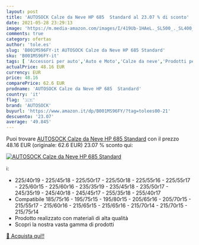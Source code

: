 ```yaml
---
layout: post
title: 'AUTOSOCK Calze da Neve HP 685  Standard al 23.07 % di sconto'
date: 2021-05-28 23:29:13
image: 'https://m.media-amazon.com/images/I/419Ub-1HAeL._SL500_._SL400_.jpg'
comments: true
category: ofertas
author: 'tole.es'
slug: 'B001MS96FY-it AUTOSOCK Calze da Neve HP 685 Standard'
sku: 'B001MS96FY-it'
tags: [ 'Accessori per auto','Auto e Moto','Calze da neve','Prodotti per linverno auto','autosock', ]
actualPrice: 48.16 EUR
currency: EUR
price: 48.16
comparePrice: 62.6 EUR
prodname: 'AUTOSOCK Calze da Neve HP 685  Standard'
country: 'it'
flag: '🇮🇹'
brand: 'AUTOSOCK'
buyurl: 'https://www.amazon.it/dp/B001MS96FY/?tag=tolees00-21'
descuento: '23.07'
average: '49.845'
---
```


Puoi trovare [AUTOSOCK Calze da Neve HP 685  Standard](https://www.amazon.it/dp/B001MS96FY/?tag=tolees00-21) con il prezzo 48.16 EUR (originale: 62.6 EUR) 23.07 % sconto qui:

[![AUTOSOCK Calze da Neve HP 685  Standard](https://m.media-amazon.com/images/I/419Ub-1HAeL._SL500_._SL400_.jpg)](https://www.amazon.it/dp/B001MS96FY/?tag=tolees00-21)

ℹ️:

- 225/40r19 - 225/45r18 - 225/50r17 - 225/50r18 - 225/55r16 - 225/55r17 - 225/60r15 - 225/60r16 - 235/35r19 - 235/45r18 - 235/50r17 - 245/35r19 - 245/40r18 - 245/45r17 - 255/35r18 - 255/40r17
- Compatibile 185/75r16 - 195/75r15 - 195/80r15 - 205/65r16 - 205/70r15 - 215/55r17 - 215/60r16 - 215/65r15 - 215/65r16 - 215/70r14 - 215/70r15 - 215/75r14
- Prodotto realizzato con materiali di alta qualità
- Scopri la nostra vasta gamma di prodotti

[🛒 Acquista qui!!](https://www.amazon.it/dp/B001MS96FY/?tag=tolees00-21)
